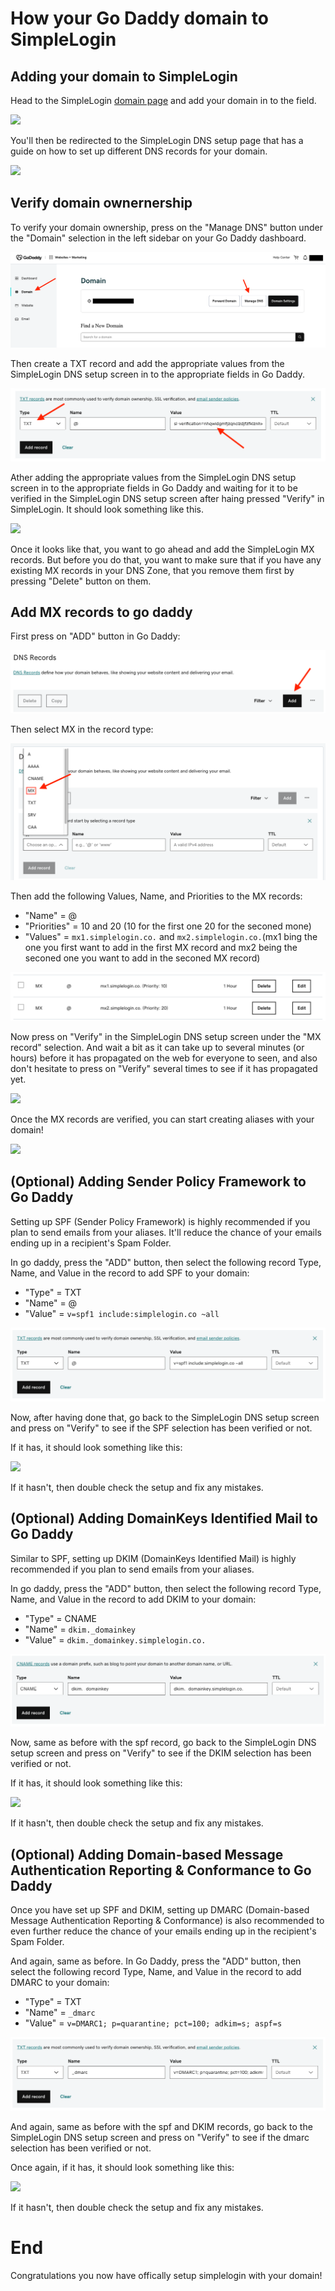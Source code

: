 # How your Go Daddy domain to SimpleLogin

## Adding your domain to SimpleLogin

Head to the SimpleLogin [domain page](https://app.simplelogin.io/dashboard/custom_domain) and add your domain in to the field.

![](../../new-domain.png)

You'll then be redirected to the SimpleLogin DNS setup page that has a guide on how to set up different DNS records for your domain.

![](../../domain-dns.png)

## Verify domain ownernership

To verify your domain ownership, press on the "Manage DNS" button under the "Domain" selection in the left sidebar on your Go Daddy dashboard.

![](./manage-dns-button.png)

Then create a TXT record and add the appropriate values from the SimpleLogin DNS setup screen in to the appropriate fields in Go Daddy.

![](./txt-record.png)

Ather adding the appropriate values from the SimpleLogin DNS setup screen in to the appropriate fields in Go Daddy and waiting for it to be verified in the SimpleLogin DNS setup screen after haing pressed "Verify" in SimpleLogin. It should look something like this.

![](../sl-domain-verified.png)

Once it looks like that, you want to go ahead and add the SimpleLogin MX records. But before you do that, you want to make sure that if you have any existing MX records in your DNS Zone, that you remove them first by pressing "Delete" button on them.

## Add MX records to go daddy

First press on "ADD" button in Go Daddy:

![](./add-mx-records.png)

Then select MX in the record type:

![](./select-mx-record.png)

Then add the following Values, Name, and Priorities to the MX records: 

- "Name" = @
- "Priorities" = 10 and 20 (10 for the first one 20 for the seconed mone)
- "Values" = `mx1.simplelogin.co.` and `mx2.simplelogin.co.`(mx1 bing the one you first want to add in the first MX record and mx2 being the seconed one you want to add in the seconed MX record)

![](./mx-records.png)

Now press on "Verify" in the SimpleLogin DNS setup screen under the "MX record" selection. And wait a bit as it can take up to several minutes (or hours) before it has propagated on the web for everyone to seen, and also don't hesitate to press on "Verify" several times to see if it has propagated yet.

![](../mx-verified.png)

Once the MX records are verified, you can start creating aliases with your domain!

![](../creating-alias.png)

## (Optional) Adding Sender Policy Framework to Go Daddy

Setting up SPF (Sender Policy Framework) is highly recommended if you plan to send emails from your aliases. It'll reduce the chance of your emails ending up in a recipient's Spam Folder.

In go daddy, press the "ADD" button, then select the following record Type, Name, and Value in the record to add SPF to your domain:

- "Type" = TXT
- "Name" = @
- "Value" = `v=spf1 include:simplelogin.co ~all`

![](./spf-record.png)

Now, after having done that, go back to the SimpleLogin DNS setup screen and press on "Verify" to see if the SPF selection has been verified or not.

If it has, it should look something like this:

![](../spf-verified.png)

If it hasn't, then double check the setup and fix any mistakes.

## (Optional) Adding DomainKeys Identified Mail to Go Daddy

Similar to SPF, setting up DKIM (DomainKeys Identified Mail) is highly recommended if you plan to send emails from your aliases.

In go daddy, press the "ADD" button, then select the following record Type, Name, and Value in the record to add DKIM to your domain:

- "Type" = CNAME
- "Name" = `dkim._domainkey`
- "Value" = `dkim._domainkey.simplelogin.co.`

![](./dkim-record.png)

Now, same as before with the spf record, go back to the SimpleLogin DNS setup screen and press on "Verify" to see if the DKIM selection has been verified or not.

If it has, it should look something like this:

![](../dkim-verified.png)

If it hasn't, then double check the setup and fix any mistakes.

## (Optional) Adding Domain-based Message Authentication Reporting & Conformance to Go Daddy

Once you have set up SPF and DKIM, setting up DMARC (Domain-based Message Authentication Reporting & Conformance) is also recommended to even further reduce the chance of your emails ending up in the recipient's Spam Folder.

And again, same as before. In Go Daddy, press the "ADD" button, then select the following record Type, Name, and Value in the record to add DMARC to your domain:

- "Type" = TXT
- "Name" = `_dmarc`
- "Value" = `v=DMARC1; p=quarantine; pct=100; adkim=s; aspf=s`

![](./dmarc-record.png)

And again, same as before with the spf and DKIM records, go back to the SimpleLogin DNS setup screen and press on "Verify" to see if the dmarc selection has been verified or not.

Once again, if it has, it should look something like this:

![](../dmarc-verified.png)

If it hasn't, then double check the setup and fix any mistakes.

# End

Congratulations you now have offically setup simplelogin with your domain!
